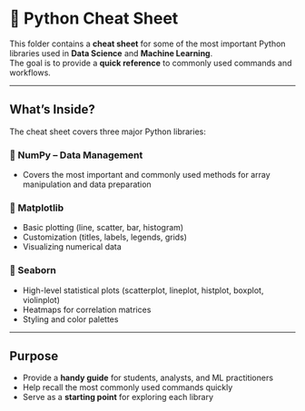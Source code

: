 # 🐍 Python Cheat Sheet

This folder contains a **cheat sheet** for some of the most important Python libraries used in **Data Science** and **Machine Learning**.  
The goal is to provide a **quick reference** to commonly used commands and workflows.

---

## What’s Inside?
The cheat sheet covers three major Python libraries:
### 🔹 NumPy – Data Management
- Covers the most important and commonly used methods for array manipulation and data preparation

### 🔹 Matplotlib
- Basic plotting (line, scatter, bar, histogram)  
- Customization (titles, labels, legends, grids)  
- Visualizing numerical data  

### 🔹 Seaborn
- High-level statistical plots (scatterplot, lineplot, histplot, boxplot, violinplot)  
- Heatmaps for correlation matrices  
- Styling and color palettes  

---

## Purpose
- Provide a **handy guide** for students, analysts, and ML practitioners  
- Help recall the most commonly used commands quickly  
- Serve as a **starting point** for exploring each library  






